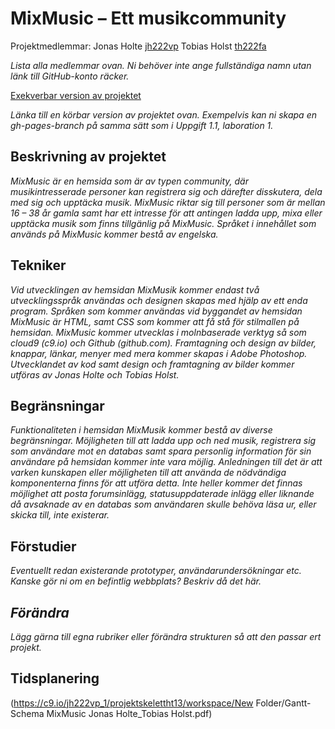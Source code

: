 # MixMusic – Ett musikcommunity
Projektmedlemmar: 
Jonas Holte [jh222vp](https://github.com/jh222vp)
Tobias Holst [th222fa](https://github.com/th222fa)


*Lista alla medlemmar ovan. Ni behöver inte ange fullständiga namn utan länk till GitHub-konto räcker.*

[Exekverbar version av projektet](http://tstjostudent.github.io/Projektet)

*Länka till en körbar version av projektet ovan. Exempelvis kan ni skapa en gh-pages-branch på samma sätt som i Uppgift 1.1, laboration 1.*

## Beskrivning av projektet
*MixMusic är en hemsida som är av typen community, där musikintresserade personer kan registrera sig och därefter disskutera, dela med sig och upptäcka musik. MixMusic riktar sig till personer som är mellan 16 – 38 år gamla samt har ett intresse för att antingen ladda upp, mixa eller upptäcka musik som finns tillgänlig på MixMusic. Språket i innehållet som används på MixMusic kommer bestå av engelska.*

## Tekniker
*Vid utvecklingen av hemsidan MixMusik kommer endast två utvecklingsspråk användas och designen skapas med hjälp av ett enda program. Språken som kommer användas vid byggandet av hemsidan MixMusic är HTML, samt CSS som kommer att få stå för stilmallen på hemsidan. MixMusic kommer utvecklas i molnbaserade verktyg så som cloud9 (c9.io) och Github (github.com). Framtagning och design av bilder, knappar, länkar, menyer med mera kommer skapas i Adobe Photoshop. Utvecklandet av kod samt design och framtagning av bilder kommer utföras av Jonas Holte och Tobias Holst.*

## Begränsningar
*Funktionaliteten i hemsidan MixMusik kommer bestå av diverse begränsningar. Möjligheten till att ladda upp och ned musik, registrera sig som användare mot en databas samt spara personlig information för sin användare på hemsidan kommer inte vara möjlig. Anledningen till det är att varken kunskapen eller möjligheten till att använda de nödvändiga komponenterna finns för att utföra detta. Inte heller kommer det finnas möjlighet att posta forumsinlägg, statusuppdaterade inlägg eller liknande då avsaknade av en databas som användaren skulle behöva läsa ur, eller skicka till, inte existerar.*

## Förstudier
*Eventuellt redan existerande prototyper, användarundersökningar etc. Kanske gör ni om en befintlig webbplats? Beskriv då det här.*

## *Förändra*
*Lägg gärna till egna rubriker eller förändra strukturen så att den passar ert projekt.*

## Tidsplanering
(https://c9.io/jh222vp_1/projektskelettht13/workspace/New Folder/Gantt-Schema MixMusic Jonas Holte_Tobias Holst.pdf)

